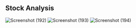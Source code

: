 ## Stock Analysis
![Screenshot (192)](https://github.com/user-attachments/assets/780098f9-686f-4f06-b00f-17fcef9f8fc0)
![Screenshot (193)](https://github.com/user-attachments/assets/5aa3a362-39bc-4d4f-a50a-6605e95d4a83)
![Screenshot (194)](https://github.com/user-attachments/assets/a051664f-e2ba-4fb9-9973-a6124789623b)
